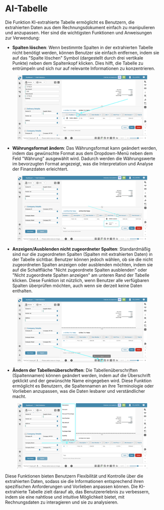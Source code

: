 # AI-Tabelle

Die Funktion KI-extrahierte Tabelle ermöglicht es Benutzern, die extrahierten Daten aus dem Rechnungsdokument einfach zu manipulieren und anzupassen. Hier sind die wichtigsten Funktionen und Anweisungen zur Verwendung:

* **Spalten löschen**: Wenn bestimmte Spalten in der extrahierten Tabelle nicht benötigt werden, können Benutzer sie einfach entfernen, indem sie auf das "Spalte löschen" Symbol (dargestellt durch drei vertikale Punkte) neben dem Spaltenkopf klicken. Dies hilft, die Tabelle zu entrümpeln und sich nur auf relevante Informationen zu konzentrieren.

<figure><img src="../../../.gitbook/assets/ai-table1.png" alt=""><figcaption></figcaption></figure>

* **Währungsformat ändern**: Das Währungsformat kann geändert werden, indem das gewünschte Format aus dem Dropdown-Menü neben dem Feld "Währung" ausgewählt wird. Dadurch werden die Währungswerte im bevorzugten Format angezeigt, was die Interpretation und Analyse der Finanzdaten erleichtert.

<figure><img src="../../../.gitbook/assets/ai-table2.png" alt=""><figcaption></figcaption></figure>

* **Anzeigen/Ausblenden nicht zugeordneter Spalten**: Standardmäßig sind nur die zugeordneten Spalten (Spalten mit extrahierten Daten) in der Tabelle sichtbar. Benutzer können jedoch wählen, ob sie die nicht zugeordneten Spalten anzeigen oder ausblenden möchten, indem sie auf die Schaltfläche "Nicht zugeordnete Spalten ausblenden" oder "Nicht zugeordnete Spalten anzeigen" am unteren Rand der Tabelle klicken. Diese Funktion ist nützlich, wenn Benutzer alle verfügbaren Spalten überprüfen möchten, auch wenn sie derzeit keine Daten enthalten.

<figure><img src="../../../.gitbook/assets/ai-table3.png" alt=""><figcaption></figcaption></figure>

* **Ändern der Tabellenüberschriften**: Die Tabellenüberschriften (Spaltennamen) können geändert werden, indem auf die Überschrift geklickt und der gewünschte Name eingegeben wird. Diese Funktion ermöglicht es Benutzern, die Spaltennamen an ihre Terminologie oder Vorlieben anzupassen, was die Daten lesbarer und verständlicher macht.

<figure><img src="../../../.gitbook/assets/ai-table4.png" alt=""><figcaption></figcaption></figure>

Diese Funktionen bieten Benutzern Flexibilität und Kontrolle über die extrahierten Daten, sodass sie die Informationen entsprechend ihren spezifischen Anforderungen und Vorlieben anpassen können. Die KI-extrahierte Tabelle zielt darauf ab, das Benutzererlebnis zu verbessern, indem sie eine nahtlose und intuitive Möglichkeit bietet, mit Rechnungsdaten zu interagieren und sie zu analysieren.

